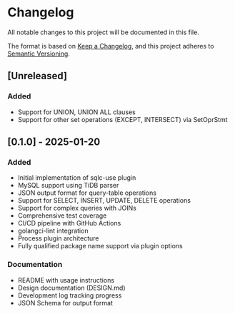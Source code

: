 # Changelog

All notable changes to this project will be documented in this file.

The format is based on [Keep a Changelog](https://keepachangelog.com/en/1.0.0/),
and this project adheres to [Semantic Versioning](https://semver.org/spec/v2.0.0.html).

## [Unreleased]

### Added
- Support for UNION, UNION ALL clauses
- Support for other set operations (EXCEPT, INTERSECT) via SetOprStmt

## [0.1.0] - 2025-01-20

### Added
- Initial implementation of sqlc-use plugin
- MySQL support using TiDB parser
- JSON output format for query-table operations
- Support for SELECT, INSERT, UPDATE, DELETE operations
- Support for complex queries with JOINs
- Comprehensive test coverage
- CI/CD pipeline with GitHub Actions
- golangci-lint integration
- Process plugin architecture
- Fully qualified package name support via plugin options

### Documentation
- README with usage instructions
- Design documentation (DESIGN.md)
- Development log tracking progress
- JSON Schema for output format